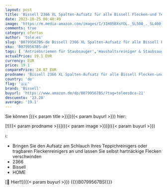 ```yaml
---
layout: post
title: 'Bissell 2366 XL Spalten-Aufsatz für alle Bissell Flecken-und Teppichreinigungsgeräte'
date: 2023-10-25 00:40:49
image: 'https://m.media-amazon.com/images/I/31H85BXsYOL._SL500_._SL400_.jpg'
comments: true
category: ofertas
author: 'tole.es'
slug: 'B0799567BS-de Bissell 2366 XL Spalten-Aufsatz für alle Bissell Flecken-...'
sku: 'B0799567BS-de'
tags: [ 'Antriebsriemen für Staubsauger','Haushaltsreiniger & Staubsauger','Küche, Haushalt & Wohnen','Zubehör für Staubsauger','bissell','🇩🇪', ]
actualPrice: 19.1 EUR
currency: EUR
price: 19.1
comparePrice: 24.87 EUR
prodname: 'Bissell 2366 XL Spalten-Aufsatz für alle Bissell Flecken-und Teppichreinigungsgeräte'
country: 'de'
flag: '🇩🇪'
brand: 'Bissell'
buyurl: 'https://www.amazon.de/dp/B0799567BS/?tag=tolees0ca-21'
descuento: '23.20'
average: '19.1'
---
```


Sie können [{{< param title >}}]({{< param buyurl >}}) hier:

[![{{< param prodname >}}]({{< param image >}})]({{< param buyurl >}})

ℹ️:

- Bringen Sie den Aufsatz am Schlauch Ihres Teppichreinigers oder tragbaren Fleckenreinigers an und lassen Sie selbst hartnäckige Flecken verschwinden
- 2366
- Bissell
- HOME

[🛒 Hier!!]({{< param buyurl >}})
{{<world>}}B0799567BS{{</world>}}
